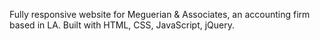 Fully responsive website for Meguerian & Associates, an accounting firm based in LA. Built with HTML, CSS, JavaScript, jQuery.
